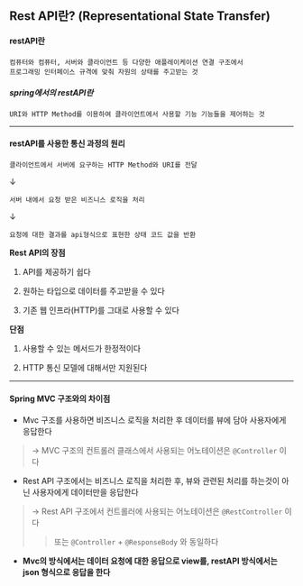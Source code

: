 ## Rest API란? (Representational State Transfer)

#### restAPI란

```
컴퓨터와 컴퓨터, 서버와 클라이언트 등 다양한 애플레이케이션 연결 구조에서
프로그래밍 인터페이스 규격에 맞춰 자원의 상태를 주고받는 것
```

#### _spring에서의 restAPI란_

```
URI와 HTTP Method를 이용하여 클라이언트에서 사용할 기능 기능들을 제어하는 것
```

---

#### restAPI를 사용한 통신 과정의 원리

```
클라이언트에서 서버에 요구하는 HTTP Method와 URI를 전달
```

↓

```
서버 내에서 요청 받은 비즈니스 로직을 처리
```

↓

```
요청에 대한 결과를 api형식으로 표현한 상태 코드 값을 반환
```

**Rest API의 장점**

1. API를 제공하기 쉽다

2. 원하는 타입으로 데이터를 주고받을 수 있다

3. 기존 웹 인프라(HTTP)를 그대로 사용할 수 있다

**단점**

1. 사용할 수 있는 메서드가 한정적이다

2. HTTP 통신 모델에 대해서만 지원된다

---

#### Spring MVC 구조와의 차이점

- Mvc 구조를 사용하면 비즈니스 로직을 처리한 후 데이터를 뷰에 담아 사용자에게 응답한다

> -> MVC 구조의 컨트롤러 클래스에서 사용되는 어노테이션은 `@Controller` 이다

- Rest API 구조에서는 비즈니스 로직을 처리한 후, 뷰와 관련된 처리를 하는것이 아닌 사용자에게 데이터만을 응답한다

> -> Rest API 구조에서 컨트롤러에 사용되는 어노테이션은 `@RestController` 이다
>
> > 또는 `@Controller` + `@ResponseBody` 와 동일하다

- **Mvc의 방식에서는 데이터 요청에 대한 응답으로 view를, restAPI 방식에서는 json 형식으로 응답을 한다**
